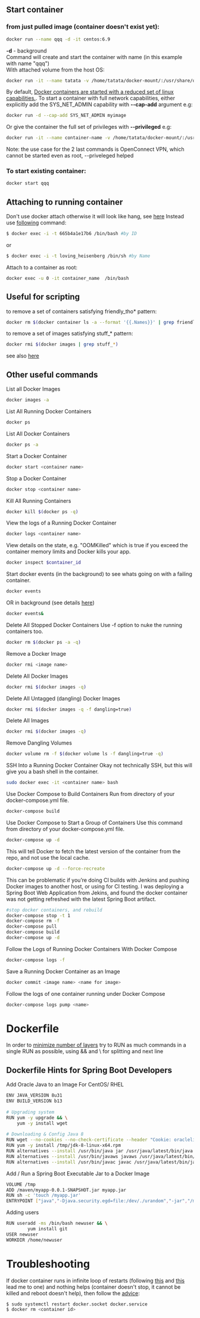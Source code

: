## Start container  
### from just pulled image (container doesn't exist yet):  

```sh
docker run --name qqq -d -it centos:6.9
```
__-d__ - background  
Command will create and start the container with name (in this example with name "qqq")  
With attached volume from the host OS:  
```sh
docker run -it --name tatata -v /home/tatata/docker-mount/:/usr/share/qqq centos:7
```
By default, [Docker containers are started with a reduced set of linux capabilities.](https://stackoverflow.com/questions/30547484/calling-openconnect-vpn-client-in-docker-container-shows-tunsetiff-failed-opera/48948987). To start a container with full network capabilities, either explicitly add the SYS_NET_ADMIN capability with __--cap-add__ argument e.g:  
```sh
docker run -d --cap-add SYS_NET_ADMIN myimage
```

Or give the container the full set of privileges with __--privileged__ e.g:  
```sh
docker run -it --name container-name -v /home/tatata/docker-mount/:/usr/share/qqq --privileged ubuntu-dev
```
Note: the use case for the 2 last commands is OpenConnect VPN, which cannot be started even as root, --priveleged helped

### To start existing container:  
```sh
docker start qqq
```

## Attaching to running container  
Don't use docker attach otherwise it will look like hang, see [here](https://stackoverflow.com/questions/35573698/why-does-docker-attach-hang)
Instead use [following](https://askubuntu.com/questions/505506/how-to-get-bash-or-ssh-into-a-running-container-in-background-mode) command:

```sh
$ docker exec -i -t 665b4a1e17b6 /bin/bash #by ID
```
or
```sh
$ docker exec -i -t loving_heisenberg /bin/sh #by Name
```

Attach to a container as root:  
```sh
docker exec -u 0 -it container_name  /bin/bash
```

## Useful for scripting

to remove a set of containers satisfying friendly_tho* pattern:  
```sh
docker rm $(docker container ls -a --format '{{.Names}}' | grep friendly_tho*)
```

to remove a set of images satisfying stuff_* pattern:  
```sh
docker rmi $(docker images | grep stuff_*)
```
see also [here](https://stackoverflow.com/questions/32490229/how-can-i-delete-docker-images-by-tag-preferably-with-wildcarding)

## Other useful commands
List all Docker Images

```sh
docker images -a
```

List All Running Docker Containers

```sh
docker ps
```

List All Docker Containers

```sh
docker ps -a
```

Start a Docker Container

```sh
docker start <container name>
```

Stop a Docker Container

```sh
docker stop <container name>
```

Kill All Running Containers

```sh
docker kill $(docker ps -q)
```

View the logs of a Running Docker Container

```sh
docker logs <container name>
```

View details on the state, e.g. "OOMKilled" which is true if you exceed the container memory limits and Docker kills your app.

```sh
docker inspect $container_id
```
Start docker events (in the background) to see whats going on with a failing container.

```sh
docker events
```

OR in background (see details [here](https://serverfault.com/questions/596994/how-can-i-debug-a-docker-container-initialization))

```sh
docker events&
```

Delete All Stopped Docker Containers
Use -f option to nuke the running containers too.

```sh
docker rm $(docker ps -a -q)
```

Remove a Docker Image

```sh
docker rmi <image name>
```

Delete All Docker Images

```sh
docker rmi $(docker images -q)
```

Delete All Untagged (dangling) Docker Images

```sh
docker rmi $(docker images -q -f dangling=true)
```

Delete All Images

```sh
docker rmi $(docker images -q)
```

Remove Dangling Volumes

```sh
docker volume rm -f $(docker volume ls -f dangling=true -q)
```

SSH Into a Running Docker Container
Okay not technically SSH, but this will give you a bash shell in the container.

```sh
sudo docker exec -it <container name> bash
```

Use Docker Compose to Build Containers
Run from directory of your docker-compose.yml file.

```sh
docker-compose build
```

Use Docker Compose to Start a Group of Containers
Use this command from directory of your docker-compose.yml file.


```sh
docker-compose up -d
```
This will tell Docker to fetch the latest version of the container from the repo, and not use the local cache.


```sh
docker-compose up -d --force-recreate
```

This can be problematic if you’re doing CI builds with Jenkins and pushing Docker images to another host, or using for CI testing. I was deploying a Spring Boot Web Application from Jekins, and found the docker container was not getting refreshed with the latest Spring Boot artifact.

```sh
#stop docker containers, and rebuild
docker-compose stop -t 1
docker-compose rm -f
docker-compose pull
docker-compose build
docker-compose up -d
```

Follow the Logs of Running Docker Containers With Docker Compose

```sh
docker-compose logs -f
```

Save a Running Docker Container as an Image

```sh
docker commit <image name> <name for image>
```

Follow the logs of one container running under Docker Compose

```sh
docker-compose logs pump <name>
```

# Dockerfile
In order to [minimize number of layers](https://docs.docker.com/develop/develop-images/dockerfile_best-practices/#minimize-the-number-of-layers) try to RUN as much commands in a single RUN as possible, using && and \ for splitting and next line

## Dockerfile Hints for Spring Boot Developers
Add Oracle Java to an Image
For CentOS/ RHEL

```sh
ENV JAVA_VERSION 8u31
ENV BUILD_VERSION b13
 
# Upgrading system
RUN yum -y upgrade && \
    yum -y install wget
 
# Downloading & Config Java 8
RUN wget --no-cookies --no-check-certificate --header "Cookie: oraclelicense=accept-securebackup-cookie" "http://download.oracle.com/otn-pub/java/jdk/$JAVA_VERSION-$BUILD_VERSION/jdk-$JAVA_VERSION-linux-x64.rpm" -O /tmp/jdk-8-linux-x64.rpm
RUN yum -y install /tmp/jdk-8-linux-x64.rpm
RUN alternatives --install /usr/bin/java jar /usr/java/latest/bin/java 200000
RUN alternatives --install /usr/bin/javaws javaws /usr/java/latest/bin/javaws 200000
RUN alternatives --install /usr/bin/javac javac /usr/java/latest/bin/javac 200000
```

Add / Run a Spring Boot Executable Jar to a Docker Image


```sh
VOLUME /tmp
ADD /maven/myapp-0.0.1-SNAPSHOT.jar myapp.jar
RUN sh -c 'touch /myapp.jar'
ENTRYPOINT ["java","-Djava.security.egd=file:/dev/./urandom","-jar","/myapp.jar"]
```
Adding users

```sh
RUN useradd -ms /bin/bash newuser && \
        yum install git
USER newuser
WORKDIR /home/newuser
```

# Troubleshooting

If docker container runs in infinite loop of restarts (following [this](https://docs.docker.com/registry/insecure/) and [this](https://docs.docker.com/registry/deploying/#get-a-certificate) lead me to one) and nothing helps (container doesn't stop, it cannot be killed and reboot doesn't help), then follow the [advice](https://stackoverflow.com/questions/31365827/cannot-stop-or-restart-a-docker-container#comment88795495_48220556):
```sh
$ sudo systemctl restart docker.socket docker.service
$ docker rm <container id>
```
